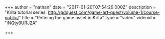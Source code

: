 +++
author = "nathan"
date = "2017-01-20T07:54:29.000Z"
description = "Krita tutorial series: http://gdquest.com/game-art-quest/volume-1/course-public/"
title = "Refining the game asset in Krita"
type = "video"
videoid = "iNQty0URJ2A"

+++

